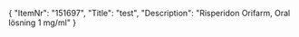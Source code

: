 {
  "ItemNr": "151697",
  "Title": "test",
  "Description": "Risperidon Orifarm, Oral lösning 1 mg/ml"
}